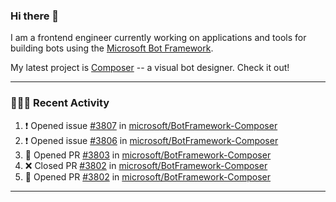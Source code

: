 ### Hi there 👋

I am a frontend engineer currently working on applications and tools for building bots using the [Microsoft Bot Framework](https://dev.botframework.com/).

My latest project is [Composer](https://github.com/microsoft/BotFramework-Composer) -- a visual bot designer. Check it out!

---

### 👨🏻‍💻 Recent Activity

<!--START_SECTION:activity-->
1. ❗️ Opened issue [#3807](https://github.com//microsoft/BotFramework-Composer/issues/3807) in [microsoft/BotFramework-Composer](https://github.com//microsoft/BotFramework-Composer)
2. ❗️ Opened issue [#3806](https://github.com//microsoft/BotFramework-Composer/issues/3806) in [microsoft/BotFramework-Composer](https://github.com//microsoft/BotFramework-Composer)
3. 💪 Opened PR [#3803](https://github.com//microsoft/BotFramework-Composer/pull/3803) in [microsoft/BotFramework-Composer](https://github.com//microsoft/BotFramework-Composer)
4. ❌ Closed PR [#3802](https://github.com//microsoft/BotFramework-Composer/pull/3802) in [microsoft/BotFramework-Composer](https://github.com//microsoft/BotFramework-Composer)
5. 💪 Opened PR [#3802](https://github.com//microsoft/BotFramework-Composer/pull/3802) in [microsoft/BotFramework-Composer](https://github.com//microsoft/BotFramework-Composer)
<!--END_SECTION:activity-->

---

<!--
**a-b-r-o-w-n/a-b-r-o-w-n** is a ✨ _special_ ✨ repository because its `README.md` (this file) appears on your GitHub profile.

Here are some ideas to get you started:

- 🔭 I’m currently working on ...
- 🌱 I’m currently learning ...
- 👯 I’m looking to collaborate on ...
- 🤔 I’m looking for help with ...
- 💬 Ask me about ...
- 📫 How to reach me: ...
- 😄 Pronouns: ...
- ⚡ Fun fact: ...
-->
